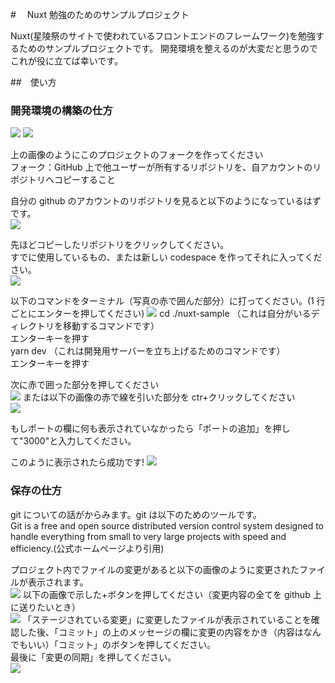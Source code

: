 #　 Nuxt 勉強のためのサンプルプロジェクト

Nuxt(星陵祭のサイトで使われているフロントエンドのフレームワーク)を勉強するためのサンプルプロジェクトです。
開発環境を整えるのが大変だと思うのでこれが役に立てば幸いです。<br />

##　使い方

### 開発環境の構築の仕方

![](/images/create_new_fork.png)
<spacer/>
![](/images/fork_create_fork.png)

上の画像のようにこのプロジェクトのフォークを作ってください <br/>
フォーク：GitHub 上で他ユーザーが所有するリポジトリを、自アカウントのリポジトリへコピーすること <br />

自分の github のアカウントのリポジトリを見ると以下のようになっているはずです。<br />
![](/images/repository.png)

先ほどコピーしたリポジトリをクリックしてください。<br/>
すでに使用しているもの、または新しい codespace を作ってそれに入ってください。<br/>
![](/images/codespace.png)

以下のコマンドをターミナル（写真の赤で囲んだ部分）に打ってください。(1 行ごとにエンターを押してください)
![](/images/explanation1.png)
cd ./nuxt-sample （これは自分がいるディレクトリを移動するコマンドです）<br/>
エンターキーを押す <br/>
yarn dev （これは開発用サーバーを立ち上げるためのコマンドです）<br/>
エンターキーを押す <br/>

次に赤で囲った部分を押してください<br/>
![](/images/explanation2.png)
または以下の画像の赤で線を引いた部分を ctr+クリックしてください<br/>
![](/images/port.png)

もしポートの欄に何も表示されていなかったら「ポートの追加」を押して"3000"と入力してください。<br/>

このように表示されたら成功です!
![](/images/explanation3.png)

### 保存の仕方

git についての話がからみます。git は以下のためのツールです。<br/>
Git is a free and open source distributed version control system designed to handle everything from small to very large projects with speed and efficiency.(公式ホームページより引用)<br/>

プロジェクト内でファイルの変更があると以下の画像のように変更されたファイルが表示されます。<br/>
![](/images/changed_files.png)
以下の画像で示した+ボタンを押してください（変更内容の全てを github 上に送りたいとき）<br/>
![](/images/stage_changed_files.png)
「ステージされている変更」に変更したファイルが表示されていることを確認した後、「コミット」の上のメッセージの欄に変更の内容をかき（内容はなんでもいい）「コミット」のボタンを押してください。<br/>
最後に「変更の同期」を押してください。<br/>
![](/images/connect.png)
